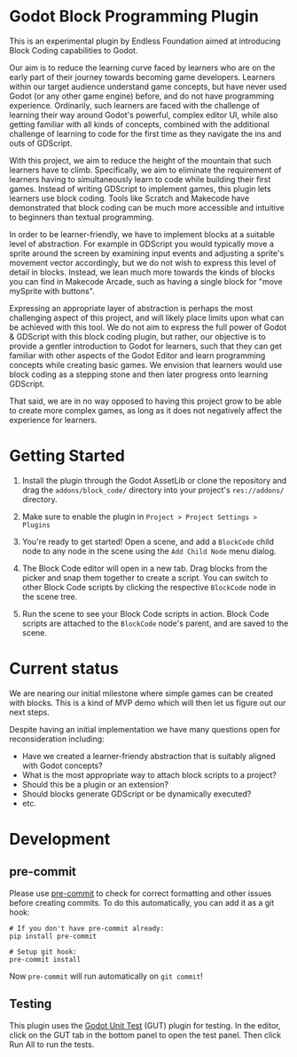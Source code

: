 # Godot Block Programming Plugin

This is an experimental plugin by Endless Foundation aimed at introducing Block Coding capabilities to Godot.

Our aim is to reduce the learning curve faced by learners who are on the early part of their journey towards becoming game developers. Learners within our target audience understand game concepts, but have never used Godot (or any other game engine) before, and do not have programming experience. Ordinarily, such learners are faced with the challenge of learning their way around Godot's powerful, complex editor UI, while also getting familiar with all kinds of concepts, combined with the additional challenge of learning to code for the first time as they navigate the ins and outs of GDScript.

With this project, we aim to reduce the height of the mountain that such learners have to climb. Specifically, we aim to eliminate the requirement of learners having to simultaneously learn to code while building their first games. Instead of writing GDScript to implement games, this plugin lets learners use block coding. Tools like Scratch and Makecode have demonstrated that block coding can be much more accessible and intuitive to beginners than textual programming.

In order to be learner-friendly, we have to implement blocks at a suitable level of abstraction. For example in GDScript you would typically move a sprite around the screen by examining input events and adjusting a sprite's movement vector accordingly, but we do not wish to express this level of detail in blocks. Instead, we lean much more towards the kinds of blocks you can find in Makecode Arcade, such as having a single block for "move mySprite with buttons".

Expressing an appropriate layer of abstraction is perhaps the most challenging aspect of this project, and will likely place limits upon what can be achieved with this tool. We do not aim to express the full power of Godot & GDScript with this block coding plugin, but rather, our objective is to provide a gentler introduction to Godot for learners, such that they can get familiar with other aspects of the Godot Editor and learn programming concepts while creating basic games. We envision that learners would use block coding as a stepping stone and then later progress onto learning GDScript.

That said, we are in no way opposed to having this project grow to be able to create more complex games, as long as it does not negatively affect the experience for learners.

# Getting Started

1. Install the plugin through the Godot AssetLib or clone the repository and drag the `addons/block_code/` directory into your project's `res://addons/` directory.

2. Make sure to enable the plugin in `Project > Project Settings > Plugins`

3. You're ready to get started! Open a scene, and add a `BlockCode` child node to any node in the scene using the `Add Child Node` menu dialog.

4. The Block Code editor will open in a new tab. Drag blocks from the picker and snap them together to create a script. You can switch to other Block Code scripts by clicking the respective `BlockCode` node in the scene tree.

5. Run the scene to see your Block Code scripts in action. Block Code scripts are attached to the `BlockCode` node's parent, and are saved to the scene.


# Current status

We are nearing our initial milestone where simple games can be created with blocks. This is a kind of MVP demo which will then let us figure out our next steps.

Despite having an initial implementation we have many questions open for reconsideration including:
- Have we created a learner-friendy abstraction that is suitably aligned with Godot concepts?
- What is the most appropriate way to attach block scripts to a project?
- Should this be a plugin or an extension?
- Should blocks generate GDScript or be dynamically executed?
- etc.

# Development

## pre-commit

Please use [pre-commit](https://pre-commit.com/) to check for correct formatting and other issues before creating commits. To do this automatically, you can add it as a git hook:

```
# If you don't have pre-commit already:
pip install pre-commit

# Setup git hook:
pre-commit install
```

Now `pre-commit` will run automatically on `git commit`!

## Testing

This plugin uses the [Godot Unit Test](https://gut.readthedocs.io/en/latest/)
(GUT) plugin for testing. In the editor, click on the GUT tab in the bottom
panel to open the test panel. Then click Run All to run the tests.
